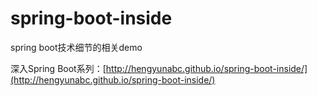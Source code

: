 # spring-boot-inside
spring boot技术细节的相关demo

深入Spring Boot系列：[http://hengyunabc.github.io/spring-boot-inside/](http://hengyunabc.github.io/spring-boot-inside/)